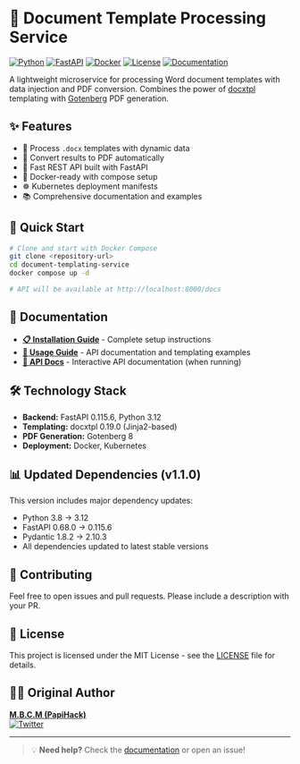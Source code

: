 # 🚀 Document Template Processing Service

[![Python](https://img.shields.io/badge/Python-3.12-3776AB?style=for-the-badge&logo=python&logoColor=white)](https://python.org)
[![FastAPI](https://img.shields.io/badge/FastAPI-1.1.0-009688?style=for-the-badge&logo=fastapi&logoColor=white)](https://fastapi.tiangolo.com)
[![Docker](https://img.shields.io/badge/Docker-Ready-2496ED?style=for-the-badge&logo=docker&logoColor=white)](https://hub.docker.com)
[![License](https://img.shields.io/badge/License-MIT-blue?style=for-the-badge)](./LICENSE)
[![Documentation](https://img.shields.io/badge/Documentation-Available-green?style=for-the-badge)](./docs/)

A lightweight microservice for processing Word document templates with data injection and PDF conversion. Combines the power of [docxtpl](https://docxtpl.readthedocs.io/) templating with [Gotenberg](https://gotenberg.dev) PDF generation.

## ✨ Features

- 📄 Process `.docx` templates with dynamic data
- 🔄 Convert results to PDF automatically  
- 🚀 Fast REST API built with FastAPI
- 🐳 Docker-ready with compose setup
- ☸️ Kubernetes deployment manifests
- 📚 Comprehensive documentation and examples

## 🚀 Quick Start

```bash
# Clone and start with Docker Compose
git clone <repository-url>
cd document-templating-service
docker compose up -d

# API will be available at http://localhost:8000/docs
```

## 📖 Documentation

- **[📋 Installation Guide](docs/installation.md)** - Complete setup instructions
- **[🔧 Usage Guide](docs/usage.md)** - API documentation and templating examples
- **[📑 API Docs](http://localhost:8000/docs)** - Interactive API documentation (when running)

## 🛠️ Technology Stack

- **Backend:** FastAPI 0.115.6, Python 3.12
- **Templating:** docxtpl 0.19.0 (Jinja2-based)
- **PDF Generation:** Gotenberg 8
- **Deployment:** Docker, Kubernetes

## 📊 Updated Dependencies (v1.1.0)

This version includes major dependency updates:
- Python 3.8 → 3.12
- FastAPI 0.68.0 → 0.115.6  
- Pydantic 1.8.2 → 2.10.3
- All dependencies updated to latest stable versions

## 🤝 Contributing

Feel free to open issues and pull requests. Please include a description with your PR.

## 📜 License

This project is licensed under the MIT License - see the [LICENSE](LICENSE) file for details.

## 👨‍💻 Original Author

**[M.B.C.M (PapiHack)](https://github.com/PapiHack)**  
[![Twitter](https://img.shields.io/twitter/follow/the_it_dev?style=social)](https://twitter.com/the_it_dev)

---

> 💡 **Need help?** Check the [documentation](docs/) or open an issue!
